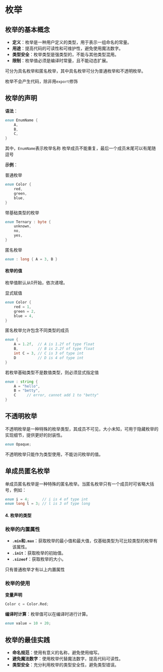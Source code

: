 # 枚举

## 枚举的基本概念
- **定义**：枚举是一种用户定义的类型，用于表示一组命名的常量。
- **用途**：提高代码的可读性和可维护性，避免使用魔法数字。
- **类型安全**：枚举类型是强类型的，不能与其他类型混用。
- **限制**：枚举值必须是编译时常量，且不能动态扩展。

可分为具名枚举和匿名枚举，其中具名枚举可分为普通枚举和不透明枚举。

枚举不会产生代码，除非用`export`修饰

## 枚举的声明
**语法**：
```d
enum EnumName {
    A,
    B,
    C,
}
```

其中，`EnumName`表示枚举名称
枚举成员不能重复，最后一个成员末尾可以有尾随逗号

**示例**：

普通枚举
```d
enum Color {
    red,
    green,
    blue,
}
```

带基础类型的枚举
```d
enum Ternary : byte {
    unknown,
    no,
    yes,
}
```

匿名枚举
```d
enum : long { A = 3, B }
```

#### 枚举的值
枚举值默认从0开始，依次递增。

显式赋值
```d
enum Color {
    red = 1,
    green = 2,
    blue = 4,
}
```

匿名枚举允许包含不同类型的成员
```d
enum {
    A = 1.2f,  // A is 1.2f of type float
    B,         // B is 2.2f of type float
    int C = 3, // C is 3 of type int
    D          // D is 4 of type int
}
```

若枚举基础类型不是数值类型，则必须显式指定值
```d
enum : string {
    A = "hello",
    B = "betty",
    C     // error, cannot add 1 to "betty"
}
```

## 不透明枚举
不透明枚举是一种特殊的枚举类型，其成员不可见，大小未知，可用于隐藏枚举的实现细节，提供更好的封装性。

```d
enum Opaque;
```

不透明枚举只能作为类型使用，不能访问枚举的值。

## 单成员匿名枚举
单成员匿名枚举是一种特殊的匿名枚举。当匿名枚举只有一个成员时可省略大括号，例如：

```d
enum i = 4;      // i is 4 of type int
enum long l = 3; // l is 3 of type long
```

#### 4. 枚举的类型

### 枚举的内置属性
- **`.min`和`.max`**：获取枚举的最小值和最大值，仅基础类型为可比较类型的枚举有该属性。
- **`.init`**：获取枚举的初始值。
- **`.sizeof`**：获取枚举的大小。

只有普通枚举才有以上内置属性

### 枚举的使用
**变量声明**
```d
Color c = Color.Red;
```

**编译时计算**：枚举值可以在编译时进行计算。
```d
enum value = 10 + 20;
```

## 枚举的最佳实践
- **命名规范**：使用有意义的名称，避免使用缩写。
- **避免魔法数字**：使用枚举代替魔法数字，提高代码可读性。
- **类型安全**：充分利用枚举的类型安全性，避免类型错误。
